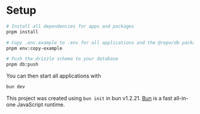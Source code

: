 # Setup

```bash
# Install all dependencies for apps and packages
pnpm install

# Copy .env.example to .env for all applications and the @repo/db package
pnpm env:copy-example

# Push the drizzle schema to your database
pnpm db:push
```

You can then start all applications with
```bash
bun dev
```

This project was created using `bun init` in bun v1.2.21. [Bun](https://bun.com) is a fast all-in-one JavaScript runtime.
